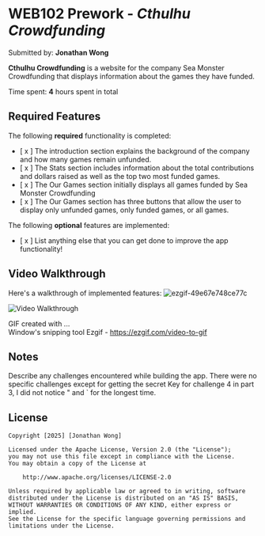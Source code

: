 # WEB102 Prework - *Cthulhu Crowdfunding*

Submitted by: **Jonathan Wong**

**Cthulhu Crowdfunding** is a website for the company Sea Monster Crowdfunding that displays information about the games they have funded.

Time spent: **4** hours spent in total

## Required Features

The following **required** functionality is completed:

* [ x ] The introduction section explains the background of the company and how many games remain unfunded.
* [ x ] The Stats section includes information about the total contributions and dollars raised as well as the top two most funded games.
* [ x ] The Our Games section initially displays all games funded by Sea Monster Crowdfunding
* [ x ] The Our Games section has three buttons that allow the user to display only unfunded games, only funded games, or all games.

The following **optional** features are implemented:

* [ x ] List anything else that you can get done to improve the app functionality!

## Video Walkthrough

Here's a walkthrough of implemented features:
![ezgif-49e67e748ce77c](https://github.com/user-attachments/assets/87d36aa4-caca-4df4-be3f-2ca95f55a5f3)

<img src='http://i.imgur.com/link/to/your/gif/file.gif' title='Video Walkthrough' width='' alt='Video Walkthrough' />

<!-- Replace this with whatever GIF tool you used! -->
GIF created with ...  
Window's snipping tool
Ezgif - https://ezgif.com/video-to-gif

## Notes

Describe any challenges encountered while building the app.
There were no specific challenges except for getting the secret Key for challenge 4 in part 3, I did not notice " and ` for the longest time.

## License

    Copyright [2025] [Jonathan Wong]

    Licensed under the Apache License, Version 2.0 (the "License");
    you may not use this file except in compliance with the License.
    You may obtain a copy of the License at

        http://www.apache.org/licenses/LICENSE-2.0

    Unless required by applicable law or agreed to in writing, software
    distributed under the License is distributed on an "AS IS" BASIS,
    WITHOUT WARRANTIES OR CONDITIONS OF ANY KIND, either express or implied.
    See the License for the specific language governing permissions and
    limitations under the License.
